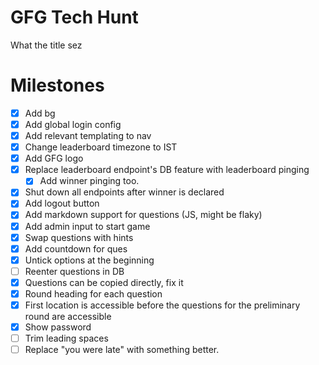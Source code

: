 # GFG Tech Hunt
What the title sez

# Milestones
- [X] Add bg
- [X] Add global login config
- [X] Add relevant templating to nav
- [X] Change leaderboard timezone to IST 
- [X] Add GFG logo
- [X] Replace leaderboard endpoint's DB feature with leaderboard pinging
  - [X] Add winner pinging too.
- [X] Shut down all endpoints after winner is declared
- [X] Add logout button
- [X] Add markdown support for questions (JS, might be flaky)
- [X] Add admin input to start game
- [X] Swap questions with hints
- [X] Add countdown for ques
- [X] Untick options at the beginning
- [ ] Reenter questions in DB
- [X] Questions can be copied directly, fix it
- [X] Round heading for each question
- [X] First location is accessible before the questions for the preliminary round are accessible
- [X] Show password
- [ ] Trim leading spaces
- [ ] Replace "you were late" with something better.